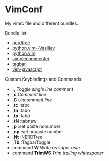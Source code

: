 VimConf
=======

My vimrc file and different bundles.

Bundle list:

* [nerdtree](https://github.com/scrooloose/nerdtree "nerdtree")
* [python.vim--Vasiliev](https://github.com/vim-scripts/python.vim--Vasiliev "python.vim--Vasiliev")
* [python.vim](https://github.com/vim-scripts/python.vim "python.vim")
* [simplecommenter](https://github.com/vim-scripts/simplecommenter "simplecommenter")
* [tagbar](https://github.com/majutsushi/tagbar "tagbar")
* [vim-javascript](https://github.com/pangloss/vim-javascript "vim-javascript")

Custom Keybindings and Commands:

* **,,** *Toggle single line comment*
* **,c** *Comment line*
* **,C** *Uncomment line*
* **,tc** :tabc
* **,tn** :tabn
* **,tp** :tabp
* **,tN** :tabnew
* **,p** :set paste nonumber
* **,np** :set nopaste number
* **,Nt** :NERDTree
* **,Tb** :TagbarToggle
* command **W** *Write as super user*
* command **TrimWS** *Trim trailing whitespacer*
